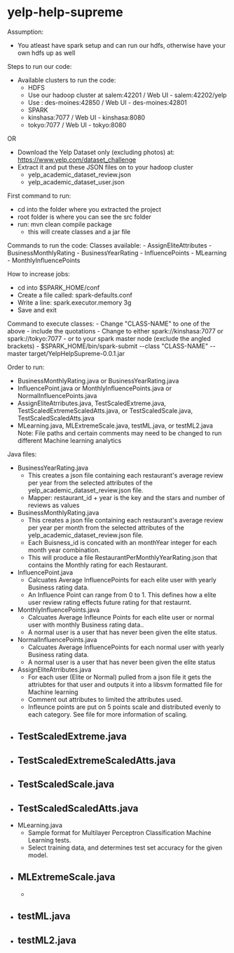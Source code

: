 # yelp-help-supreme

Assumption:
  - You atleast have spark setup and can run our hdfs, otherwise have your own hdfs up as well

Steps to run our code:
  - Available clusters to run the code:
    * HDFS
    - Use our hadoop cluster at salem:42201 / Web UI - salem:42202/yelp
    - Use : des-moines:42850 / Web UI - des-moines:42801
    * SPARK
    - kinshasa:7077 / Web UI - kinshasa:8080
    - tokyo:7077 / Web UI - tokyo:8080

  OR

  - Download the Yelp Dataset only (excluding photos) at: https://www.yelp.com/dataset_challenge
  - Extract it and put these JSON files on to your hadoop cluster
    - yelp_academic_dataset_review.json
    - yelp_academic_dataset_user.json

First command to run:
  - cd into the folder where you extracted the project
  - root folder is where you can see the src folder
  - run: mvn clean compile package
    - this will create classes and a jar file

Commands to run the code:
  Classes available:
    - AssignEliteAttributes
    - BusinessMonthlyRating
    - BusinessYearRating
    - InfluencePoints
    - MLearning
    - MonthlyInfluencePoints

How to increase jobs:
  - cd into $SPARK_HOME/conf
  - Create a file called: spark-defaults.conf
  - Write a line: spark.executor.memory 3g
  - Save and exit

Command to execute classes:
    - Change "CLASS-NAME" to one of the above
      - include the quotations
    - Change <SPARK-MASTER> to either spark://kinshasa:7077 or spark://tokyo:7077
      - or to your spark master node (exclude the angled brackets)
    - $SPARK_HOME/bin/spark-submit --class "CLASS-NAME" --master <SPARK-MASTER> target/YelpHelpSupreme-0.0.1.jar

Order to run: 
  - BusinessMonthlyRating.java or BusinessYearRating.java
  - InfluencePoint.java or MonthlyInfluencePoints.java or NormalInfluencePoints.java
  - AssignEliteAtrributes.java, TestScaledExtreme.java, TestScaledExtremeScaledAtts.java, or TestScaledScale.java, TestScaledScaledAtts.java
  - MLearning.java, MLExtremeScale.java, testML.java, or testML2.java
  Note: File paths and certain comments may need to be changed to run different Machine learning analytics
    
Java files:
  - BusinessYearRating.java
    - This creates a json file containing each restaurant's average review per year
      from the selected attributes of the yelp_academic_dataset_review.json file.
    - Mapper: restaurant_id + year is the key and the stars and number of reviews as values
  - BusinessMonthlyRating.java
    - This creates a json file containing each restaurant's average review per year per month
      from the selected attributes of the yelp_academic_dataset_review.json file.
    - Each Buisness_id is concated with an monthYear integer for each month year combination.
    - This will produce a file RestaurantPerMonthlyYearRating.json that contains the Monthly rating for each Restaurant.
  - InfluencePoint.java
    - Calcuates Average InfluencePoints for each elite user with yearly Business rating data.
    - An Influence Point can range from 0 to 1. This defines how a elite user review rating effects future rating for that restaurnt.
  - MonthlyInfluencePoints.java
    - Calcuates Average Infleunce Points for each elite user or normal user with monthly Business rating data..
    - A normal user is a user that has never been given the elite status.
  - NormalInfluencePoints.java
    - Calcuates Average InfluencePoints for each normal user with yearly Business rating data.
    - A normal user is a user that has never been given the elite status
  - AssignEliteAtrributes.java
    - For each user (Elite or Normal) pulled from a json file it gets the attriubtes for that user and outputs it into a libsvm formatted file for Machine learning
    - Comment out attributes to limited the attributes used. 
    - Infleunce points are put on 5 points scale and distributed evenly to each category. See file for more information of scaling.
  - TestScaledExtreme.java
    -
  - TestScaledExtremeScaledAtts.java
    -
  - TestScaledScale.java
    -
  - TestScaledScaledAtts.java
    -
  - MLearning.java
    - Sample format for Multilayer Perceptron Classification Machine Learning tests.
    - Select training data, and determines test set accuracy for the given model.
  - MLExtremeScale.java
    -
    -
  - testML.java
    -
  - testML2.java
    -
